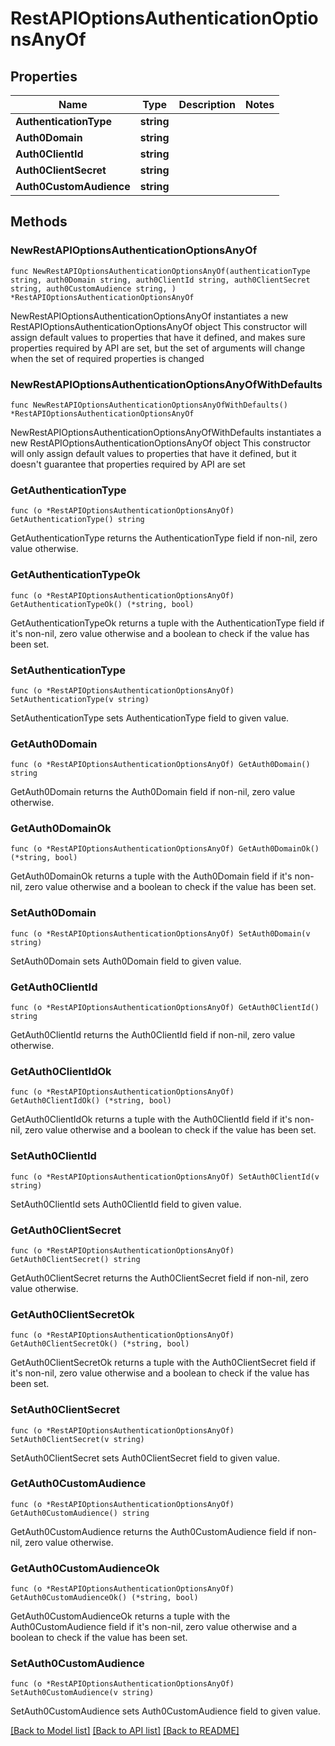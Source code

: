 # RestAPIOptionsAuthenticationOptionsAnyOf

## Properties

Name | Type | Description | Notes
------------ | ------------- | ------------- | -------------
**AuthenticationType** | **string** |  | 
**Auth0Domain** | **string** |  | 
**Auth0ClientId** | **string** |  | 
**Auth0ClientSecret** | **string** |  | 
**Auth0CustomAudience** | **string** |  | 

## Methods

### NewRestAPIOptionsAuthenticationOptionsAnyOf

`func NewRestAPIOptionsAuthenticationOptionsAnyOf(authenticationType string, auth0Domain string, auth0ClientId string, auth0ClientSecret string, auth0CustomAudience string, ) *RestAPIOptionsAuthenticationOptionsAnyOf`

NewRestAPIOptionsAuthenticationOptionsAnyOf instantiates a new RestAPIOptionsAuthenticationOptionsAnyOf object
This constructor will assign default values to properties that have it defined,
and makes sure properties required by API are set, but the set of arguments
will change when the set of required properties is changed

### NewRestAPIOptionsAuthenticationOptionsAnyOfWithDefaults

`func NewRestAPIOptionsAuthenticationOptionsAnyOfWithDefaults() *RestAPIOptionsAuthenticationOptionsAnyOf`

NewRestAPIOptionsAuthenticationOptionsAnyOfWithDefaults instantiates a new RestAPIOptionsAuthenticationOptionsAnyOf object
This constructor will only assign default values to properties that have it defined,
but it doesn't guarantee that properties required by API are set

### GetAuthenticationType

`func (o *RestAPIOptionsAuthenticationOptionsAnyOf) GetAuthenticationType() string`

GetAuthenticationType returns the AuthenticationType field if non-nil, zero value otherwise.

### GetAuthenticationTypeOk

`func (o *RestAPIOptionsAuthenticationOptionsAnyOf) GetAuthenticationTypeOk() (*string, bool)`

GetAuthenticationTypeOk returns a tuple with the AuthenticationType field if it's non-nil, zero value otherwise
and a boolean to check if the value has been set.

### SetAuthenticationType

`func (o *RestAPIOptionsAuthenticationOptionsAnyOf) SetAuthenticationType(v string)`

SetAuthenticationType sets AuthenticationType field to given value.


### GetAuth0Domain

`func (o *RestAPIOptionsAuthenticationOptionsAnyOf) GetAuth0Domain() string`

GetAuth0Domain returns the Auth0Domain field if non-nil, zero value otherwise.

### GetAuth0DomainOk

`func (o *RestAPIOptionsAuthenticationOptionsAnyOf) GetAuth0DomainOk() (*string, bool)`

GetAuth0DomainOk returns a tuple with the Auth0Domain field if it's non-nil, zero value otherwise
and a boolean to check if the value has been set.

### SetAuth0Domain

`func (o *RestAPIOptionsAuthenticationOptionsAnyOf) SetAuth0Domain(v string)`

SetAuth0Domain sets Auth0Domain field to given value.


### GetAuth0ClientId

`func (o *RestAPIOptionsAuthenticationOptionsAnyOf) GetAuth0ClientId() string`

GetAuth0ClientId returns the Auth0ClientId field if non-nil, zero value otherwise.

### GetAuth0ClientIdOk

`func (o *RestAPIOptionsAuthenticationOptionsAnyOf) GetAuth0ClientIdOk() (*string, bool)`

GetAuth0ClientIdOk returns a tuple with the Auth0ClientId field if it's non-nil, zero value otherwise
and a boolean to check if the value has been set.

### SetAuth0ClientId

`func (o *RestAPIOptionsAuthenticationOptionsAnyOf) SetAuth0ClientId(v string)`

SetAuth0ClientId sets Auth0ClientId field to given value.


### GetAuth0ClientSecret

`func (o *RestAPIOptionsAuthenticationOptionsAnyOf) GetAuth0ClientSecret() string`

GetAuth0ClientSecret returns the Auth0ClientSecret field if non-nil, zero value otherwise.

### GetAuth0ClientSecretOk

`func (o *RestAPIOptionsAuthenticationOptionsAnyOf) GetAuth0ClientSecretOk() (*string, bool)`

GetAuth0ClientSecretOk returns a tuple with the Auth0ClientSecret field if it's non-nil, zero value otherwise
and a boolean to check if the value has been set.

### SetAuth0ClientSecret

`func (o *RestAPIOptionsAuthenticationOptionsAnyOf) SetAuth0ClientSecret(v string)`

SetAuth0ClientSecret sets Auth0ClientSecret field to given value.


### GetAuth0CustomAudience

`func (o *RestAPIOptionsAuthenticationOptionsAnyOf) GetAuth0CustomAudience() string`

GetAuth0CustomAudience returns the Auth0CustomAudience field if non-nil, zero value otherwise.

### GetAuth0CustomAudienceOk

`func (o *RestAPIOptionsAuthenticationOptionsAnyOf) GetAuth0CustomAudienceOk() (*string, bool)`

GetAuth0CustomAudienceOk returns a tuple with the Auth0CustomAudience field if it's non-nil, zero value otherwise
and a boolean to check if the value has been set.

### SetAuth0CustomAudience

`func (o *RestAPIOptionsAuthenticationOptionsAnyOf) SetAuth0CustomAudience(v string)`

SetAuth0CustomAudience sets Auth0CustomAudience field to given value.



[[Back to Model list]](../README.md#documentation-for-models) [[Back to API list]](../README.md#documentation-for-api-endpoints) [[Back to README]](../README.md)


